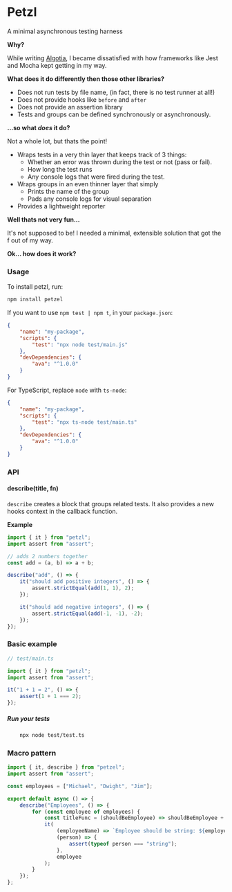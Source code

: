 # Petzl

A minimal asynchronous testing harness

**Why?**

While writing [Algotia](https://github.com/Algotia), I became dissatisfied with how frameworks like Jest and Mocha kept getting in my way.

**What does it do differently then those other libraries?**

-   Does not run tests by file name, (in fact, there is no test runner at all!)
-   Does not provide hooks like `before` and `after`
-   Does not provide an assertion library
-   Tests and groups can be defined synchronously or asynchronously.

**...so what _does_ it do?**

Not a whole lot, but thats the point!

-   Wraps tests in a very thin layer that keeps track of 3 things:
    -   Whether an error was thrown during the test or not (pass or fail).
    -   How long the test runs
    -   Any console logs that were fired during the test.
-   Wraps groups in an even thinner layer that simply
    -   Prints the name of the group
    -   Pads any console logs for visual separation
-   Provides a lightweight reporter

**Well thats not very fun...**

It's not supposed to be!
I needed a minimal, extensible solution that got the f out of my way.

**Ok... how does it work?**

### Usage

To install petzl, run:

```sh
npm install petzel
```

If you want to use `npm test | npm t`, in your `package.json`:

```json
{
	"name": "my-package",
	"scripts": {
		"test": "npx node test/main.js"
	},
	"devDependencies": {
		"ava": "^1.0.0"
	}
}
```

For TypeScript, replace `node` with `ts-node`:

```json
{
	"name": "my-package",
	"scripts": {
		"test": "npx ts-node test/main.ts"
	},
	"devDependencies": {
		"ava": "^1.0.0"
	}
}
```

### API

#### describe(title, fn)

`describe` creates a block that groups related tests. It also provides a new hooks context in the callback function.

**Example**

```js
import { it } from "petzl";
import assert from "assert";

// adds 2 numbers together
const add = (a, b) => a + b;

describe("add", () => {
	it("should add positive integers", () => {
		assert.strictEqual(add(1, 1), 2);
	});

	it("should add negative integers", () => {
		assert.strictEqual(add(-1, -1), -2);
	});
});
```

### Basic example

```js
// test/main.ts

import { it } from "petzl";
import assert from "assert";

it("1 + 1 = 2", () => {
	assert(1 + 1 === 2);
});
```

##### Run your tests

```sh
	npx node test/test.ts
```

### Macro pattern

```js
import { it, describe } from "petzel";
import assert from "assert";

const employees = ["Michael", "Dwight", "Jim"];

export default async () => {
	describe("Employees", () => {
		for (const employee of employees) {
			const titleFunc = (shouldBeEmployee) => shouldBeEmployee + " test";
			it(
				(employeeName) => `Employee should be string: ${employeeName}`,
				(person) => {
					assert(typeof person === "string");
				},
				employee
			);
		}
	});
};
```
